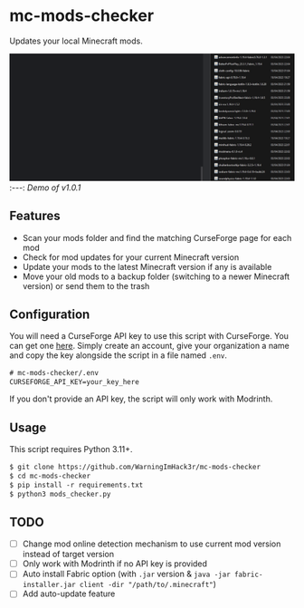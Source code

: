 # mc-mods-checker

Updates your local Minecraft mods.

![Demo](demo/demo.gif)
:---:
*Demo of v1.0.1*

## Features

- Scan your mods folder and find the matching CurseForge page for each mod
- Check for mod updates for your current Minecraft version
- Update your mods to the latest Minecraft version if any is available
- Move your old mods to a backup folder (switching to a newer Minecraft version) or send them to the trash

## Configuration

You will need a CurseForge API key to use this script with CurseForge.
You can get one [here](https://console.curseforge.com/#/api-keys).
Simply create an account, give your organization a name and copy the key alongside the script in a file named `.env`.

```
# mc-mods-checker/.env
CURSEFORGE_API_KEY=your_key_here
```

If you don't provide an API key, the script will only work with Modrinth.

## Usage

This script requires Python 3.11+.

```shell
$ git clone https://github.com/WarningImHack3r/mc-mods-checker
$ cd mc-mods-checker
$ pip install -r requirements.txt
$ python3 mods_checker.py
```

## TODO
- [ ] Change mod online detection mechanism to use current mod version instead of target version
- [ ] Only work with Modrinth if no API key is provided
- [ ] Auto install Fabric option (with `.jar` version & `java -jar fabric-installer.jar client -dir "/path/to/.minecraft"`)
- [ ] Add auto-update feature
